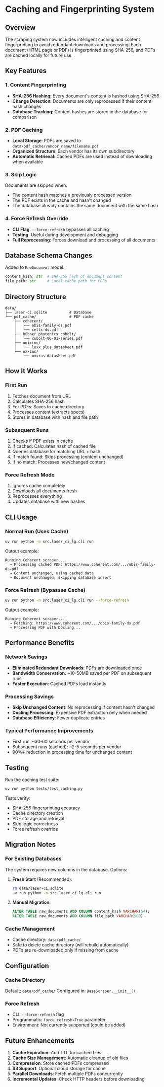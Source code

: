 # Caching and Fingerprinting System

## Overview
The scraping system now includes intelligent caching and content fingerprinting to avoid redundant downloads and processing. Each document (HTML page or PDF) is fingerprinted using SHA-256, and PDFs are cached locally for future use.

## Key Features

### 1. Content Fingerprinting
- **SHA-256 Hashing**: Every document's content is hashed using SHA-256
- **Change Detection**: Documents are only reprocessed if their content hash changes
- **Database Tracking**: Content hashes are stored in the database for comparison

### 2. PDF Caching
- **Local Storage**: PDFs are saved to `data/pdf_cache/vendor_name/filename.pdf`
- **Organized Structure**: Each vendor has its own subdirectory
- **Automatic Retrieval**: Cached PDFs are used instead of downloading when available

### 3. Skip Logic
Documents are skipped when:
- The content hash matches a previously processed version
- The PDF exists in the cache and hasn't changed
- The database already contains the same document with the same hash

### 4. Force Refresh Override
- **CLI Flag**: `--force-refresh` bypasses all caching
- **Testing**: Useful during development and debugging
- **Full Reprocessing**: Forces download and processing of all documents

## Database Schema Changes

Added to `RawDocument` model:
```python
content_hash: str  # SHA-256 hash of document content
file_path: str     # Local cache path for PDFs
```

## Directory Structure

```
data/
├── laser-ci.sqlite          # Database
└── pdf_cache/               # PDF cache
    ├── coherent/
    │   ├── obis-family-ds.pdf
    │   └── cellx-ds.pdf
    ├── hübner_photonics_cobolt/
    │   └── cobolt-06-01-series.pdf
    ├── omicron/
    │   └── luxx_plus_datasheet.pdf
    └── oxxius/
        └── oxxius-datasheet.pdf
```

## How It Works

### First Run
1. Fetches document from URL
2. Calculates SHA-256 hash
3. For PDFs: Saves to cache directory
4. Processes content (extracts specs)
5. Stores in database with hash and file path

### Subsequent Runs
1. Checks if PDF exists in cache
2. If cached: Calculates hash of cached file
3. Queries database for matching URL + hash
4. If match found: Skips processing (content unchanged)
5. If no match: Processes new/changed content

### Force Refresh Mode
1. Ignores cache completely
2. Downloads all documents fresh
3. Reprocesses everything
4. Updates database with new hashes

## CLI Usage

### Normal Run (Uses Cache)
```bash
uv run python -m src.laser_ci_lg.cli run
```

Output example:
```
Running Coherent scraper...
  → Processing cached PDF: https://www.coherent.com/.../obis-family-ds.pdf
  → Content unchanged, using cached data
  → Document unchanged, skipping database insert
```

### Force Refresh (Bypasses Cache)
```bash
uv run python -m src.laser_ci_lg.cli run --force-refresh
```

Output example:
```
Running Coherent scraper...
  → Fetching: https://www.coherent.com/.../obis-family-ds.pdf
  → Processing PDF with Docling...
```

## Performance Benefits

### Network Savings
- **Eliminated Redundant Downloads**: PDFs are downloaded once
- **Bandwidth Conservation**: ~10-50MB saved per PDF on subsequent runs
- **Faster Execution**: Cached PDFs load instantly

### Processing Savings
- **Skip Unchanged Content**: No reprocessing if content hasn't changed
- **Docling Processing**: Expensive PDF extraction only when needed
- **Database Efficiency**: Fewer duplicate entries

### Typical Performance Improvements
- First run: ~30-60 seconds per vendor
- Subsequent runs (cached): ~2-5 seconds per vendor
- 90%+ reduction in processing time for unchanged content

## Testing

Run the caching test suite:
```bash
uv run python tests/test_caching.py
```

Tests verify:
- SHA-256 fingerprinting accuracy
- Cache directory creation
- PDF storage and retrieval
- Skip logic correctness
- Force refresh override

## Migration Notes

### For Existing Databases
The system requires new columns in the database. Options:

1. **Fresh Start** (Recommended):
   ```bash
   rm data/laser-ci.sqlite
   uv run python -m src.laser_ci_lg.cli run
   ```

2. **Manual Migration**:
   ```sql
   ALTER TABLE raw_documents ADD COLUMN content_hash VARCHAR(64);
   ALTER TABLE raw_documents ADD COLUMN file_path VARCHAR(500);
   ```

### Cache Management
- Cache directory: `data/pdf_cache/`
- Safe to delete cache directory (will rebuild automatically)
- PDFs are re-downloaded only if missing from cache

## Configuration

### Cache Directory
Default: `data/pdf_cache/`
Configured in: `BaseScraper.__init__()`

### Force Refresh
- CLI: `--force-refresh` flag
- Programmatic: `force_refresh=True` parameter
- Environment: Not currently supported (could be added)

## Future Enhancements

1. **Cache Expiration**: Add TTL for cached files
2. **Cache Size Management**: Automatic cleanup of old files
3. **Compression**: Store cached PDFs compressed
4. **S3 Support**: Optional cloud storage for cache
5. **Parallel Downloads**: Fetch multiple PDFs concurrently
6. **Incremental Updates**: Check HTTP headers before downloading